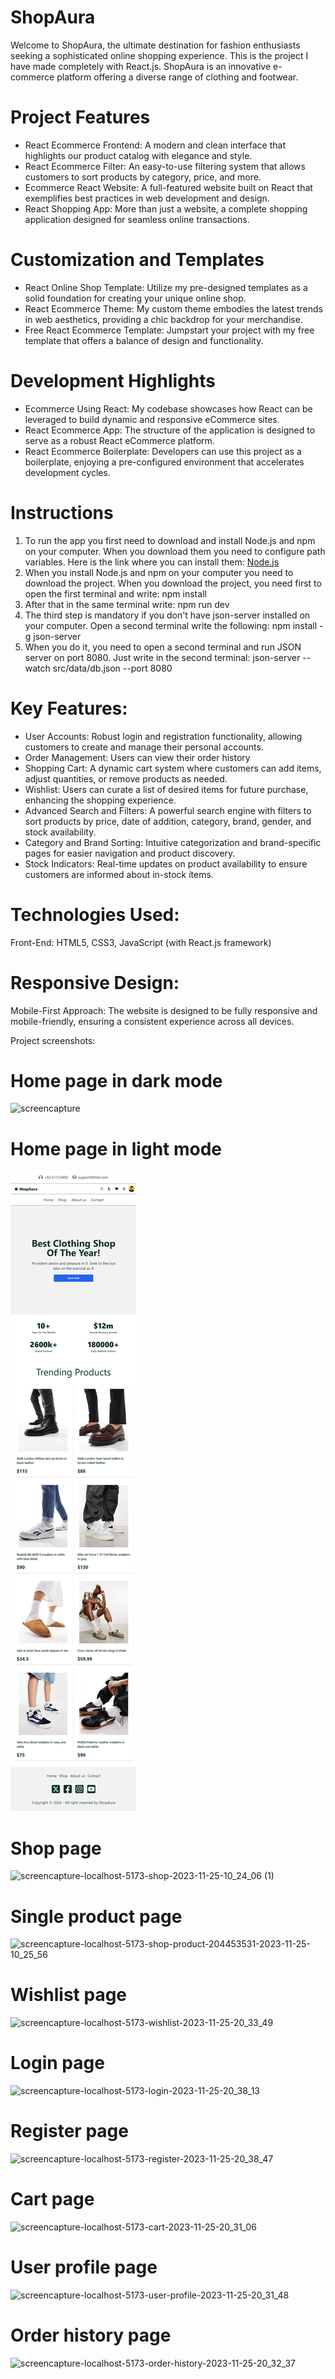 # ShopAura

Welcome to ShopAura, the ultimate destination for fashion enthusiasts seeking a sophisticated online shopping experience. This is the project I have made completely with React.js. ShopAura is an innovative e-commerce platform offering a diverse range of clothing and footwear. 


# Project Features
- React Ecommerce Frontend: A modern and clean interface that highlights our product catalog with elegance and style.
- React Ecommerce Filter: An easy-to-use filtering system that allows customers to sort products by category, price, and more.
- Ecommerce React Website: A full-featured website built on React that exemplifies best practices in web development and design.
- React Shopping App: More than just a website, a complete shopping application designed for seamless online transactions.

# Customization and Templates
- React Online Shop Template: Utilize my pre-designed templates as a solid foundation for creating your unique online shop.
- React Ecommerce Theme: My custom theme embodies the latest trends in web aesthetics, providing a chic backdrop for your merchandise.
- Free React Ecommerce Template: Jumpstart your project with my free template that offers a balance of design and functionality.

# Development Highlights
- Ecommerce Using React: My codebase showcases how React can be leveraged to build dynamic and responsive eCommerce sites.
- React Ecommerce App: The structure of the application is designed to serve as a robust React eCommerce platform.
- React Ecommerce Boilerplate: Developers can use this project as a boilerplate, enjoying a pre-configured environment that accelerates development cycles.

# Instructions
1. To run the app you first need to download and install Node.js and npm on your computer. When you download them you need to configure path variables. Here is the link where you can install them: [Node.js](https://nodejs.org/en)
2. When you install Node.js and npm on your computer you need to download the project. When you download the project, you need first to open the first terminal and write: npm install
3. After that in the same terminal write: npm run dev
4. The third step is mandatory if you don't have json-server installed on your computer. Open a second terminal write the following: npm install -g json-server
5. When you do it, you need to open a second terminal and run JSON server on port 8080. Just write in the second terminal: json-server --watch src/data/db.json --port 8080

# Key Features:
- User Accounts: Robust login and registration functionality, allowing customers to create and manage their personal accounts.
- Order Management: Users can view their order history
- Shopping Cart: A dynamic cart system where customers can add items, adjust quantities, or remove products as needed.
- Wishlist: Users can curate a list of desired items for future purchase, enhancing the shopping experience.
- Advanced Search and Filters: A powerful search engine with filters to sort products by price, date of addition, category, brand, gender, and stock availability.
- Category and Brand Sorting: Intuitive categorization and brand-specific pages for easier navigation and product discovery.
- Stock Indicators: Real-time updates on product availability to ensure customers are informed about in-stock items.

# Technologies Used:
Front-End: HTML5, CSS3, JavaScript (with React.js framework)

# Responsive Design:
Mobile-First Approach: The website is designed to be fully responsive and mobile-friendly, ensuring a consistent experience across all devices.

 Project screenshots:

# Home page in dark mode

![screencapture]([https://github.com/Kuzma02/Clothing-Ecommerce-Shop-In-React-JSON-Server/assets/138793624/92c47c7e-ac1f-4309-b4fe-2a1fc7a78ec4](https://github.com/Hamza12Honey/ShopAura-E-Commerece-Website-main/blob/main/public/dark-page.jpg))

# Home page in light mode

![screencapture-localhost-5173-2023-11-25-20_35_59](public/white-page.jpg)

# Shop page

![screencapture-localhost-5173-shop-2023-11-25-10_24_06 (1)]([https://github.com/Kuzma02/Clothing-Ecommerce-Shop-In-React-JSON-Server/assets/138793624/3b0cb981-541a-4dcd-afb8-7d42c5f6949f](https://github.com/Hamza12Honey/ShopAura-E-Commerece-Website-main/blob/main/public/shop-page.jpg))

# Single product page

![screencapture-localhost-5173-shop-product-204453531-2023-11-25-10_25_56](https://github.com/Kuzma02/Clothing-Ecommerce-Shop-In-React-JSON-Server/assets/138793624/327073f2-c717-4172-94b7-9b8f958dc5fe)

# Wishlist page

![screencapture-localhost-5173-wishlist-2023-11-25-20_33_49](https://github.com/Kuzma02/Clothing-Ecommerce-Shop-In-React-JSON-Server/assets/138793624/fa3e7512-60e4-4883-be06-8e4e8e2b28ed)

# Login page

![screencapture-localhost-5173-login-2023-11-25-20_38_13](https://github.com/Kuzma02/Clothing-Ecommerce-Shop-In-React-JSON-Server/assets/138793624/29df0bd9-154e-4226-a7eb-8108518ee428)

# Register page

![screencapture-localhost-5173-register-2023-11-25-20_38_47](https://github.com/Kuzma02/Clothing-Ecommerce-Shop-In-React-JSON-Server/assets/138793624/16a985c9-eb24-4076-be85-406bb23aa13d)

# Cart page

![screencapture-localhost-5173-cart-2023-11-25-20_31_06](https://github.com/Kuzma02/Clothing-Ecommerce-Shop-In-React-JSON-Server/assets/138793624/6c00e2ed-2f77-4082-ab7d-0a5c97bfac8a)

# User profile page

![screencapture-localhost-5173-user-profile-2023-11-25-20_31_48](https://github.com/Kuzma02/Clothing-Ecommerce-Shop-In-React-JSON-Server/assets/138793624/7e104eb4-961d-4eeb-99f4-bd27b988d20b)

# Order history page

![screencapture-localhost-5173-order-history-2023-11-25-20_32_37](https://github.com/Kuzma02/Clothing-Ecommerce-Shop-In-React-JSON-Server/assets/138793624/a754ae1d-8c38-4127-8848-cf3aed3d7327)
